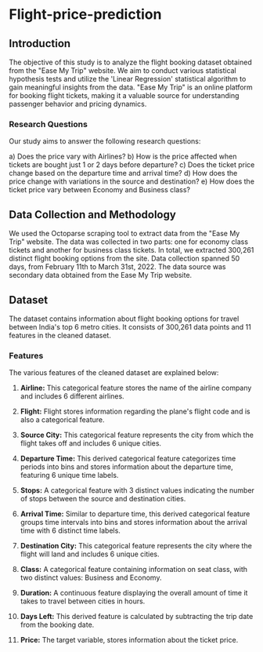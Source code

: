 # Flight-price-prediction

## Introduction

The objective of this study is to analyze the flight booking dataset obtained from the "Ease My Trip" website. We aim to conduct various statistical hypothesis tests and utilize the 'Linear Regression' statistical algorithm to gain meaningful insights from the data. "Ease My Trip" is an online platform for booking flight tickets, making it a valuable source for understanding passenger behavior and pricing dynamics.

### Research Questions

Our study aims to answer the following research questions:

a) Does the price vary with Airlines?
b) How is the price affected when tickets are bought just 1 or 2 days before departure?
c) Does the ticket price change based on the departure time and arrival time?
d) How does the price change with variations in the source and destination?
e) How does the ticket price vary between Economy and Business class?

## Data Collection and Methodology

We used the Octoparse scraping tool to extract data from the "Ease My Trip" website. The data was collected in two parts: one for economy class tickets and another for business class tickets. In total, we extracted 300,261 distinct flight booking options from the site. Data collection spanned 50 days, from February 11th to March 31st, 2022. The data source was secondary data obtained from the Ease My Trip website.

## Dataset

The dataset contains information about flight booking options for travel between India's top 6 metro cities. It consists of 300,261 data points and 11 features in the cleaned dataset.

### Features

The various features of the cleaned dataset are explained below:

1) **Airline:** This categorical feature stores the name of the airline company and includes 6 different airlines.

2) **Flight:** Flight stores information regarding the plane's flight code and is also a categorical feature.

3) **Source City:** This categorical feature represents the city from which the flight takes off and includes 6 unique cities.

4) **Departure Time:** This derived categorical feature categorizes time periods into bins and stores information about the departure time, featuring 6 unique time labels.

5) **Stops:** A categorical feature with 3 distinct values indicating the number of stops between the source and destination cities.

6) **Arrival Time:** Similar to departure time, this derived categorical feature groups time intervals into bins and stores information about the arrival time with 6 distinct time labels.

7) **Destination City:** This categorical feature represents the city where the flight will land and includes 6 unique cities.

8) **Class:** A categorical feature containing information on seat class, with two distinct values: Business and Economy.

9) **Duration:** A continuous feature displaying the overall amount of time it takes to travel between cities in hours.

10) **Days Left:** This derived feature is calculated by subtracting the trip date from the booking date.

11) **Price:** The target variable, stores information about the ticket price.
